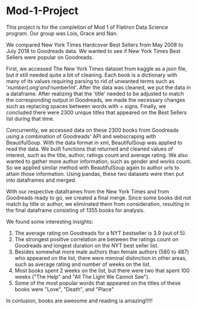# Mod-1-Project

This project is for the completion of Mod 1 of Flatiron Data Science program. Our group was Lois, Grace and Nan.

We compared New York Times Hardcover Best Sellers from May 2008 to July 2018 to Goodreads data. We wanted to see if New York Times Best Sellers were popular on Goodreads.

First, we accessed The New York Times dataset from kaggle as a json file, but it still needed quite a bit of cleaning. Each book is a dictionary with many of its values requiring parsing to rid of unwanted terms such as
'$numberLong'and'$numberInt'. After the data was cleaned, we put the data in a dataframe.  After realizing that the 'title' needed to be adjusted to match the corresponding output in Goodreads, we made the necessary changes such as replacing spaces between words with + signs.  Finally, we concluded there were 2300 unique titles that appeared on the Best Sellers list during that time.

Concurrently, we accessed data on these 2300 books from Goodreads using a combination of Goodreads' API and webscraping with BeautifulSoup.  With the data format in xml, BeautifulSoup was applied to read the data.  We built functions that returned and cleaned values of interest, such as the title, author, ratings count and average rating. We also wanted to gather more author information, such as gender and works count.  So we applied similar method with BeautifulSoup again to author urls to attain those information.  Using pandas, these two datasets were then put into dataframes and merged.

With our respective dataframes from the New York Times and from Goodreads ready to go, we created a final merge.  Since some books did not match by title or author, we eliminated them from consideration, resulting in the final dataframe consisting of 1355 books for analysis. 

We found some interesting insights:

1. The average rating on Goodreads for a NYT bestseller is 3.9 (out of 5).  
2. The strongest positive correlation are between the ratings count on Goodreads and longest duration on the NYT best seller list.
3. Besides somewhat more male authors than female authors (580 to 487) who appeared on the list, there were miminal distinction in other areas, such as average rating and number of weeks on the list.
4. Most books spent 2 weeks on the list, but there were two that spent 100 weeks ("The Help" and "All The Light We Cannot See").
5. Some of the most popular words that appeared on the titles of these books were "Love", "Death", and "Place"

In conlusion, books are awesome and reading ia amazing!!!!!
